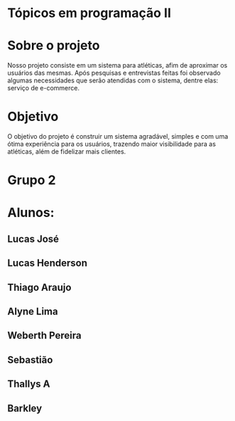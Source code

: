 # Tópicos em programação II 

# Sobre o projeto  
  Nosso projeto consiste em um sistema para atléticas, afim de aproximar os usuários das mesmas. Após pesquisas e entrevistas feitas foi observado algumas necessidades que serão atendidas com o sistema, dentre elas: serviço de e-commerce.

# Objetivo
  O objetivo do projeto é construir um sistema agradável, simples e com uma ótima experiência para os usuários, trazendo maior visibilidade para as atléticas, além de fidelizar mais clientes.
  
# Grupo 2 

# Alunos: 

## Lucas José
## Lucas Henderson
## Thiago Araujo
## Alyne Lima
## Weberth Pereira
## Sebastião
## Thallys A
## Barkley 
